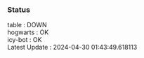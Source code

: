 ### Status


table : DOWN  
hogwarts : OK  
icy-bot : OK  
Latest Update : 2024-04-30 01:43:49.618113
